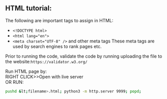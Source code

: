 ## HTML tutorial:

The following are important tags to assign in HTML:

- `<!DOCTYPE html>`
- `<html lang="en">`
- `<meta charset="UTF-8" />` and other meta tags
  These meta tags are used by search engines to rank pages etc.

Prior to running the code, validate the code by running uploading the file to
the website:`https://validator.w3.org/`

Run HTML page by:\
RIGHT CLICK>>Open with live server\
OR RUN:

```bash
pushd &lt;filename>.html; python3 -m http.server 9999; popd;
```
